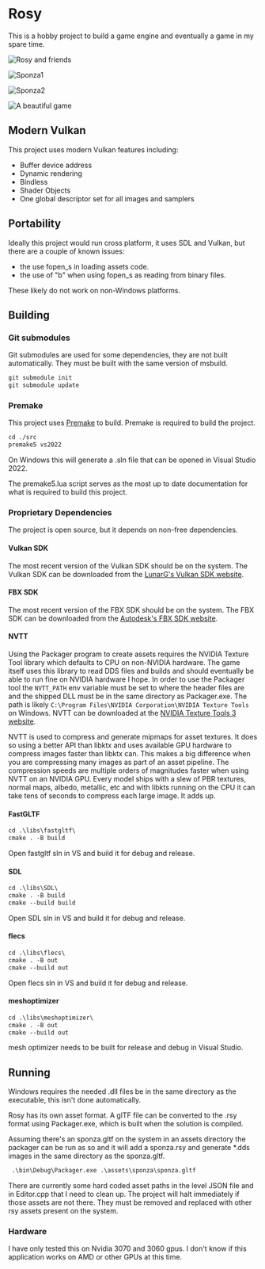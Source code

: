 # Rosy

This is a hobby project to build a game engine and eventually a game in my spare time.

![Rosy and friends](https://github.com/user-attachments/assets/be3d26b9-eb92-41ec-80f3-5dc395d32a7f)

![Sponza1](https://github.com/user-attachments/assets/253179b8-f070-4cc4-be9d-d5019d2a9408)

![Sponza2](https://github.com/user-attachments/assets/4718e857-89e4-46c0-95f2-5ec98cf3c346)

![A beautiful game](https://github.com/user-attachments/assets/33a61b06-374b-4efa-8f70-eee70e478b15)

## Modern Vulkan

This project uses modern Vulkan features including:

* Buffer device address
* Dynamic rendering
* Bindless
* Shader Objects
* One global descriptor set for all images and samplers

## Portability

Ideally this project would run cross platform, it uses SDL and Vulkan, but there are a couple of known issues:

* the use fopen_s in loading assets code.
* the use of "b" when using fopen_s as reading from binary files.

These likely do not work on non-Windows platforms.

## Building

### Git submodules

Git submodules are used for some dependencies, they are not built automatically. They must be built with the same version of msbuild.

```txt
git submodule init
git submodule update
```

### Premake

This project uses [Premake](https://premake.github.io/) to build. Premake is required to build the project.

```txt
cd ./src
premake5 vs2022
```

On Windows this will generate a .sln file that can be opened in Visual Studio 2022.

The premake5.lua script serves as the most up to date documentation for what is required to build this project. 

### Proprietary Dependencies

The project is open source, but it depends on non-free dependencies.

#### Vulkan SDK

The most recent version of the Vulkan SDK should be on the system. The Vulkan SDK can be downloaded from the [LunarG's Vulkan SDK website](https://www.lunarg.com/vulkan-sdk/).

#### FBX SDK

The most recent version of the FBX SDK should be on the system. The FBX SDK can be downloaded from the [Autodesk's FBX SDK website](https://aps.autodesk.com/developer/overview/fbx-sdk).

#### NVTT

Using the Packager program to create assets requires the NVIDIA Texture Tool library which defaults to CPU on non-NVIDIA hardware. The game itself uses this library to read DDS files and builds and should eventually be able to run fine on NVIDIA hardware I hope.
In order to use the Packager tool the `NVTT_PATH` env variable must be set to where the header files are and the shipped DLL must be in the same directory as Packager.exe. The
path is likely `C:\Program Files\NVIDIA Corporation\NVIDIA Texture Tools` on Windows. NVTT can be downloaded at the [NVIDIA Texture Tools 3 website](https://developer.nvidia.com/gpu-accelerated-texture-compression).

NVTT is used to compress and generate mipmaps for asset textures. It does so using a better API than libktx and uses available GPU hardware to compress images faster than libktx can. This makes a big difference when you are compressing many images as part of an asset pipeline. The compression speeds are multiple orders of magnitudes faster when using NVTT on an NVIDIA GPU. Every model ships with a slew of PBR textures, normal maps, albedo, metallic, etc and with libkts running on the CPU it can take tens of seconds to compress each large image. It adds up.

#### FastGLTF

```txt
cd .\libs\fastgltf\
cmake . -B build
```

Open fastgltf sln in VS and build it for debug and release.

#### SDL

```txt
cd .\libs\SDL\
cmake . -B build
cmake --build build
```

Open SDL sln in VS and build it for debug and release.

#### flecs

```txt
cd .\libs\flecs\
cmake . -B out
cmake --build out
```

Open flecs sln in VS and build it for debug and release.

#### meshoptimizer

```txt
cd .\libs\meshoptimizer\
cmake . -B out
cmake --build out
```

mesh optimizer needs to be built for release and debug in Visual Studio.

## Running

Windows requires the needed .dll files be in the same directory as the executable, this isn't done automatically.

Rosy has its own asset format. A glTF file can be converted to the .rsy format using Packager.exe, which is built when the solution is compiled.

Assuming there's an sponza.gltf on the system in an assets directory the packager can be run as so and it will add a sponza.rsy and generate *.dds images in the same directory as the sponza.gltf.

```txt
 .\bin\Debug\Packager.exe .\assets\sponza\sponza.gltf
 ```

There are currently some hard coded asset paths in the level JSON file and in Editor.cpp that I need to clean up. The project will halt immediately if those assets are not there. They must be removed and replaced with other rsy assets present on the system.

### Hardware

I have only tested this on Nvidia 3070 and 3060 gpus. I don't know if this application works on AMD or other GPUs at this time.

